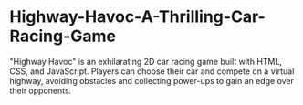 # Highway-Havoc-A-Thrilling-Car-Racing-Game
"Highway Havoc" is an exhilarating 2D car racing game built with HTML, CSS, and JavaScript. Players can choose their car and compete on a virtual highway, avoiding obstacles and collecting power-ups to gain an edge over their opponents. 
